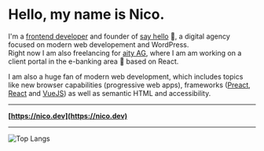 # Hello, my name is Nico.

I'm a [frontend developer](https://nico.dev) and founder of [say hello](https://sayhello.ch) 👋, a digital agency focused on modern web developement and WordPress.  
Right now I am also freelancing for [aity AG](https://www.aity.ch/), where I am am working on a client portal in the e-banking area 🏦 based on React.

I am also a huge fan of modern web development, which includes topics like new browser capabilities (progressive web apps), frameworks ([Preact](https://github.com/preactjs/preact), [React](https://github.com/facebook/react) and [VueJS](https://github.com/vuejs/vue)) as well as semantic HTML and accessibility.

---

**[https://nico.dev](https://nico.dev)**

---

![Top Langs](https://github-readme-stats.vercel.app/api/top-langs/?username=nico-martin&theme=nord)

<!--
**nico-martin/nico-martin** is a ✨ _special_ ✨ repository because its `README.md` (this file) appears on your GitHub profile.

![Nicos github stats](https://github-readme-stats.vercel.app/api?username=nico-martin&theme=nord&show_icons=true)

Here are some ideas to get you started:

- 🔭 I’m currently working on ...
- 🌱 I’m currently learning ...
- 👯 I’m looking to collaborate on ...
- 🤔 I’m looking for help with ...
- 💬 Ask me about ...
- 📫 How to reach me: ...
- 😄 Pronouns: ...
- ⚡ Fun fact: ...
-->
